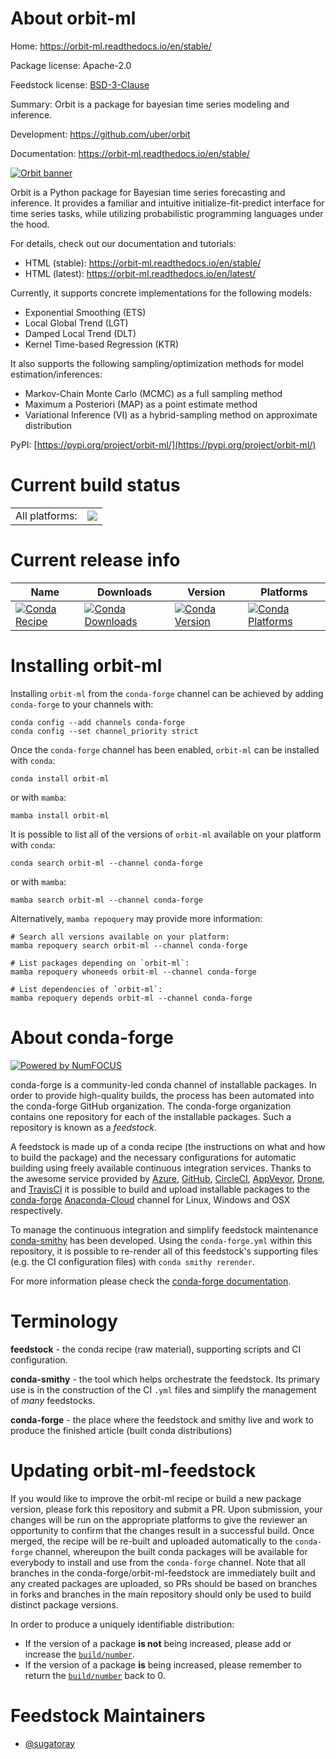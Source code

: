 About orbit-ml
==============

Home: https://orbit-ml.readthedocs.io/en/stable/

Package license: Apache-2.0

Feedstock license: [BSD-3-Clause](https://github.com/conda-forge/orbit-ml-feedstock/blob/main/LICENSE.txt)

Summary: Orbit is a package for bayesian time series modeling and inference.

Development: https://github.com/uber/orbit

Documentation: https://orbit-ml.readthedocs.io/en/stable/


<a href="https://github.com/uber/orbit">
  <img src="https://raw.githubusercontent.com/uber/orbit/dev/docs/img/orbit-banner.png" alt="Orbit banner" />
</a>

Orbit is a Python package for Bayesian time series forecasting and inference.
It provides a familiar and intuitive initialize-fit-predict interface for time
series tasks, while utilizing probabilistic programming languages under the hood.

For details, check out our documentation and tutorials:
- HTML (stable): https://orbit-ml.readthedocs.io/en/stable/
- HTML (latest): https://orbit-ml.readthedocs.io/en/latest/

Currently, it supports concrete implementations for the following models:

-  Exponential Smoothing (ETS)
-  Local Global Trend (LGT)
-  Damped Local Trend (DLT)
-  Kernel Time-based Regression (KTR)

It also supports the following sampling/optimization methods for model estimation/inferences:

-  Markov-Chain Monte Carlo (MCMC) as a full sampling method
-  Maximum a Posteriori (MAP) as a point estimate method
-  Variational Inference (VI) as a hybrid-sampling method on approximate
  distribution


PyPI: [https://pypi.org/project/orbit-ml/](https://pypi.org/project/orbit-ml/)


Current build status
====================


<table><tr><td>All platforms:</td>
    <td>
      <a href="https://dev.azure.com/conda-forge/feedstock-builds/_build/latest?definitionId=15081&branchName=main">
        <img src="https://dev.azure.com/conda-forge/feedstock-builds/_apis/build/status/orbit-ml-feedstock?branchName=main">
      </a>
    </td>
  </tr>
</table>

Current release info
====================

| Name | Downloads | Version | Platforms |
| --- | --- | --- | --- |
| [![Conda Recipe](https://img.shields.io/badge/recipe-orbit--ml-green.svg)](https://anaconda.org/conda-forge/orbit-ml) | [![Conda Downloads](https://img.shields.io/conda/dn/conda-forge/orbit-ml.svg)](https://anaconda.org/conda-forge/orbit-ml) | [![Conda Version](https://img.shields.io/conda/vn/conda-forge/orbit-ml.svg)](https://anaconda.org/conda-forge/orbit-ml) | [![Conda Platforms](https://img.shields.io/conda/pn/conda-forge/orbit-ml.svg)](https://anaconda.org/conda-forge/orbit-ml) |

Installing orbit-ml
===================

Installing `orbit-ml` from the `conda-forge` channel can be achieved by adding `conda-forge` to your channels with:

```
conda config --add channels conda-forge
conda config --set channel_priority strict
```

Once the `conda-forge` channel has been enabled, `orbit-ml` can be installed with `conda`:

```
conda install orbit-ml
```

or with `mamba`:

```
mamba install orbit-ml
```

It is possible to list all of the versions of `orbit-ml` available on your platform with `conda`:

```
conda search orbit-ml --channel conda-forge
```

or with `mamba`:

```
mamba search orbit-ml --channel conda-forge
```

Alternatively, `mamba repoquery` may provide more information:

```
# Search all versions available on your platform:
mamba repoquery search orbit-ml --channel conda-forge

# List packages depending on `orbit-ml`:
mamba repoquery whoneeds orbit-ml --channel conda-forge

# List dependencies of `orbit-ml`:
mamba repoquery depends orbit-ml --channel conda-forge
```


About conda-forge
=================

[![Powered by
NumFOCUS](https://img.shields.io/badge/powered%20by-NumFOCUS-orange.svg?style=flat&colorA=E1523D&colorB=007D8A)](https://numfocus.org)

conda-forge is a community-led conda channel of installable packages.
In order to provide high-quality builds, the process has been automated into the
conda-forge GitHub organization. The conda-forge organization contains one repository
for each of the installable packages. Such a repository is known as a *feedstock*.

A feedstock is made up of a conda recipe (the instructions on what and how to build
the package) and the necessary configurations for automatic building using freely
available continuous integration services. Thanks to the awesome service provided by
[Azure](https://azure.microsoft.com/en-us/services/devops/), [GitHub](https://github.com/),
[CircleCI](https://circleci.com/), [AppVeyor](https://www.appveyor.com/),
[Drone](https://cloud.drone.io/welcome), and [TravisCI](https://travis-ci.com/)
it is possible to build and upload installable packages to the
[conda-forge](https://anaconda.org/conda-forge) [Anaconda-Cloud](https://anaconda.org/)
channel for Linux, Windows and OSX respectively.

To manage the continuous integration and simplify feedstock maintenance
[conda-smithy](https://github.com/conda-forge/conda-smithy) has been developed.
Using the ``conda-forge.yml`` within this repository, it is possible to re-render all of
this feedstock's supporting files (e.g. the CI configuration files) with ``conda smithy rerender``.

For more information please check the [conda-forge documentation](https://conda-forge.org/docs/).

Terminology
===========

**feedstock** - the conda recipe (raw material), supporting scripts and CI configuration.

**conda-smithy** - the tool which helps orchestrate the feedstock.
                   Its primary use is in the construction of the CI ``.yml`` files
                   and simplify the management of *many* feedstocks.

**conda-forge** - the place where the feedstock and smithy live and work to
                  produce the finished article (built conda distributions)


Updating orbit-ml-feedstock
===========================

If you would like to improve the orbit-ml recipe or build a new
package version, please fork this repository and submit a PR. Upon submission,
your changes will be run on the appropriate platforms to give the reviewer an
opportunity to confirm that the changes result in a successful build. Once
merged, the recipe will be re-built and uploaded automatically to the
`conda-forge` channel, whereupon the built conda packages will be available for
everybody to install and use from the `conda-forge` channel.
Note that all branches in the conda-forge/orbit-ml-feedstock are
immediately built and any created packages are uploaded, so PRs should be based
on branches in forks and branches in the main repository should only be used to
build distinct package versions.

In order to produce a uniquely identifiable distribution:
 * If the version of a package **is not** being increased, please add or increase
   the [``build/number``](https://docs.conda.io/projects/conda-build/en/latest/resources/define-metadata.html#build-number-and-string).
 * If the version of a package **is** being increased, please remember to return
   the [``build/number``](https://docs.conda.io/projects/conda-build/en/latest/resources/define-metadata.html#build-number-and-string)
   back to 0.

Feedstock Maintainers
=====================

* [@sugatoray](https://github.com/sugatoray/)

